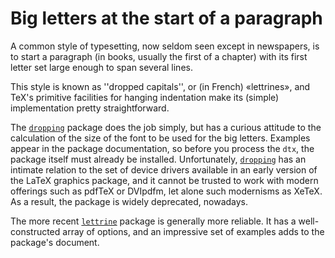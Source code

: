 # Big letters at the start of a paragraph

A common style of typesetting, now seldom seen except in newspapers,
is to start a paragraph (in books, usually the first of a chapter)
with its first letter set large enough to span several lines.

This style is known as ''dropped capitals'', or (in French)
&laquo;lettrines&raquo;,
and TeX's primitive facilities for hanging indentation make its
(simple) implementation pretty straightforward.

The [`dropping`](http://ctan.org/pkg/dropping) package does the job simply, but has a curious
attitude to the calculation of the size of the font to be used for the
big letters.  Examples appear in the package documentation, so before
you process the `dtx`, the package itself must already be
installed.  Unfortunately, [`dropping`](http://ctan.org/pkg/dropping) has an intimate relation
to the set of device drivers available in an early version of the
LaTeX graphics package, and it cannot be trusted to work with
modern offerings such as pdfTeX or DVIpdfm, let
alone such modernisms as XeTeX.  As a result, the package is widely
deprecated, nowadays.

The more recent [`lettrine`](http://ctan.org/pkg/lettrine) package is generally more reliable.
It has a well-constructed array of options, and an impressive set of
examples adds to the package's document.

